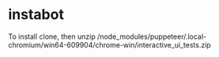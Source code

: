 # instabot
To install clone, then unzip /node_modules/puppeteer/.local-chromium/win64-609904/chrome-win/interactive_ui_tests.zip
